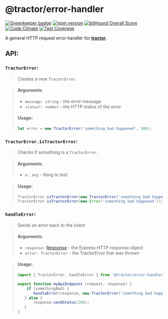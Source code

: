 # @tractor/error-handler

[![Greenkeeper badge](https://badges.greenkeeper.io/phenomnomnominal/tractor-error-handler.svg)](https://greenkeeper.io/)
[![npm version](https://img.shields.io/npm/v/tractor-error-handler.svg)](https://www.npmjs.com/package/tractor-error-handler)
[![bitHound Overall Score](https://www.bithound.io/github/phenomnomnominal/tractor-error-handler/badges/score.svg)](https://www.bithound.io/github/phenomnomnominal/tractor-error-handler)
[![Code Climate](https://codeclimate.com/github/phenomnomnominal/tractor-error-handler/badges/gpa.svg)](https://codeclimate.com/github/phenomnomnominal/tractor-error-handler)
[![Test Coverage](https://codeclimate.com/github/phenomnomnominal/tractor-error-handler/badges/coverage.svg)](https://codeclimate.com/github/phenomnomnominal/tractor-error-handler/coverage)

A general HTTP request error handler for [**tractor**](https://github.com/TradeMe/tractor).

## API:

### `TractorError`:

> Creates a new `TractorError`.

> #### Arguments:
> * `message: string` - the error message
> * `status?: number` - the HTTP status of the error

> #### Usage:
> ```javascript
>let error = new TractorError('something bad happened', 500);
>```

### `TractorError.isTractorError`:

> Checks if something is a `TractorError`.

> #### Arguments:
> * `e: any` - thing to test

> #### Usage:
> ```javascript
>TractorError.isTractorError(new TractorError('something bad happened')); // true;
>TractorError.isTractorError(new Error('something bad happened')); // false;
>```

### `handleError`:

> Sends an error back to the client

> #### Arguments:
> * `response:` [Response](http://expressjs.com/es/api.html#res) - the Express HTTP response object
> * `error: TractorError` - the TractorError that was thrown

> #### Usage:
> ```javascript
> import { TractorError, handleError } from '@tractor/error-handler';
>
> export function myApiEndpoint (request, response) {
>     if (somethingBad) {
>        handleError(response, new TractorError('something bad happened'));
>    } else {
>        response.sendStatus(200);
>    }
>}
>```
